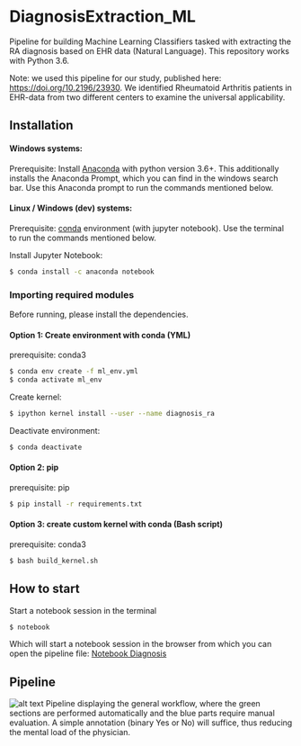 # DiagnosisExtraction_ML
Pipeline for building Machine Learning Classifiers tasked with extracting the RA diagnosis based on EHR data (Natural Language). This repository works with Python 3.6.

Note: we used this pipeline for our study, published here: https://doi.org/10.2196/23930. We identified Rheumatoid Arthritis patients in  EHR-data from two different centers to examine the universal applicability.

## Installation


#### Windows systems:
Prerequisite: Install [Anaconda](https://www.anaconda.com/distribution/) with python version 3.6+. This additionally installs the Anaconda Prompt, which you can find in the windows search bar. Use this Anaconda prompt to run the commands mentioned below.

#### Linux / Windows (dev) systems:
Prerequisite: [conda](https://docs.conda.io/projects/conda/en/latest/user-guide/install/index.html) environment (with jupyter notebook). Use the terminal to run the commands mentioned below.

Install Jupyter Notebook:
```sh
$ conda install -c anaconda notebook
```

### Importing required modules
Before running, please install the dependencies. 

#### Option 1: Create environment with conda (YML)
prerequisite: conda3

```sh
$ conda env create -f ml_env.yml
$ conda activate ml_env
```

Create kernel:
```sh
$ ipython kernel install --user --name diagnosis_ra
```

Deactivate environment:
```sh
$ conda deactivate
```

#### Option 2: pip
prerequisite: pip

```sh
$ pip install -r requirements.txt
```

#### Option 3: create custom kernel with conda (Bash script)
prerequisite: conda3

```sh
$ bash build_kernel.sh
```

## How to start
Start a notebook session in the terminal 

```sh
$ notebook
```

Which will start a notebook session in the browser from which you can open the pipeline file: 
[Notebook Diagnosis](Notebook_Diagnosis_Extraction.ipynb) 

## Pipeline
![alt text](https://github.com/levrex/DiagnosisExtraction_ML/blob/master/figures/md/PipelineDiagnosisPrediction.png "Pipeline ML-Prediction RA diagnosis")
Pipeline displaying the general workflow, where the green sections are performed automatically and the blue parts require manual evaluation. A simple annotation (binary Yes or No) will suffice, thus reducing the mental load of the physician.
